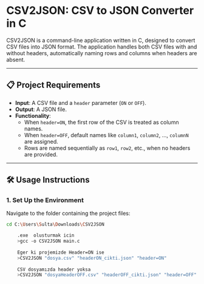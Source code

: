 # CSV2JSON: CSV to JSON Converter in C

CSV2JSON is a command-line application written in C, designed to convert CSV files into JSON format. The application handles both CSV files with and without headers, automatically naming rows and columns when headers are absent.

---

## 📋 Project Requirements

- **Input**: A CSV file and a `header` parameter (`ON` or `OFF`).
- **Output**: A JSON file.
- **Functionality**:
  - When `header=ON`, the first row of the CSV is treated as column names.
  - When `header=OFF`, default names like `column1`, `column2`, ..., `columnN` are assigned.
  - Rows are named sequentially as `row1`, `row2`, etc., when no headers are provided.

---

## 🛠️ Usage Instructions

### 1. **Set Up the Environment**

Navigate to the folder containing the project files:
```bash
cd C:\Users\Sulta\Downloads\CSV2JSON

    .exe  olusturmak icin 
    >gcc -o CSV2JSON main.c
    
    Eger ki projemizde Header=ON ise 
    >CSV2JSON "dosya.csv" "headerON_cikti.json" "header=ON"
    
    CSV dosyamızda header yoksa 
    >CSV2JSON "dosyaHeaderOFF.csv" "headerOFF_cikti.json" "header=OFF"

